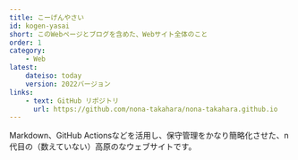 ```yaml
---
title: こーげんやさい
id: kogen-yasai
short: このWebページとブログを含めた、Webサイト全体のこと
order: 1
category:
    - Web
latest:
    dateiso: today
    version: 2022バージョン
links:
    - text: GitHub リポジトリ
      url: https://github.com/nona-takahara/nona-takahara.github.io
---
```

Markdown、GitHub Actionsなどを活用し、保守管理をかなり簡略化させた、n代目の（数えていない）高原のなウェブサイトです。
